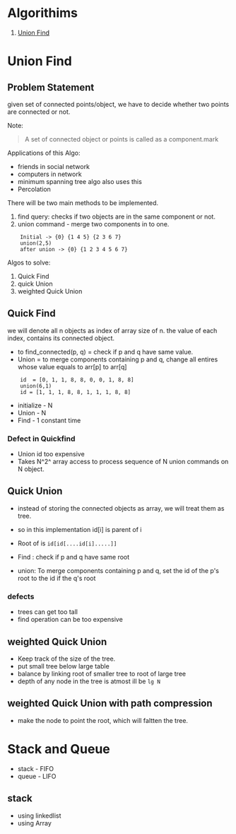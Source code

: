 # Algorithims
1. [Union Find](#union-find)

# Union Find
## Problem Statement
given set of connected points/object, we have to decide whether two points are connected or not.

Note:
> A set of connected object or points is called as a component.mark

Applications of this Algo:
- friends in social network
- computers in network
- minimum spanning tree algo also uses this
- Percolation


There will be two main methods to be implemented.
1. find query: checks if two objects are in the same component or not.
2. union command - merge two components in to one.

```
    Initial -> {0} {1 4 5} {2 3 6 7}
    union(2,5)
    after union -> {0} {1 2 3 4 5 6 7}
```

Algos to solve:
1. Quick Find
2. quick Union
3. weighted Quick Union

## Quick Find
we will denote all n objects as index of array size of n.
the value of each index, contains its connected object.

- to find_connected(p, q) = check if p and q have same value.
- Union = to merge components containing p and q, change all entires whose value equals to arr[p] to arr[q]

```
    id  = [0, 1, 1, 8, 8, 0, 0, 1, 8, 8]
    union(6,1)
    id = [1, 1, 1, 8, 8, 1, 1, 1, 8, 8]
```
- initialize - N
- Union - N
- Find -  1 constant time

### Defect in Quickfind
- Union id too expensive
- Takes N^2^ array access to process sequence of N union commands on N object.

## Quick Union
- instead of storing the connected objects as array, we will treat them as tree.
- so in this implementation id[i] is parent of i
- Root of is `id[id[....id[i].....]]`

- Find : check if p and q have same root
- union: To merge components containing p and q, set the id of the p's root to the id if the q's root

### defects
- trees can get too tall
- find operation can be too expensive

## weighted Quick Union
- Keep track of the size of the tree.
- put small tree below large table
- balance by linking root of smaller tree to root of large tree
- depth of any node in the tree is atmost ill be `lg N`

## weighted Quick Union with path compression
- make the node to point the root, which will faltten the tree.

# Stack and Queue
- stack - FIFO
- queue - LIFO

## stack
- using linkedlist
- using Array